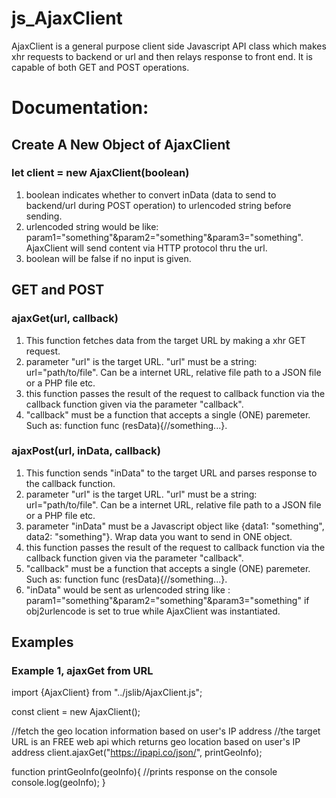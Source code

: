 # js_AjaxClient
AjaxClient is a general purpose client side Javascript API class which makes xhr requests to backend or url and then relays response to front end. It is capable of both GET and POST operations.

# Documentation:

## Create A New Object of AjaxClient

### let client = new AjaxClient(boolean)

1. boolean indicates whether to convert inData (data to send to backend/url during POST operation) to urlencoded string before sending.
2. urlencoded string would be like: param1="something"&param2="something"&param3="something". AjaxClient will send content via HTTP protocol thru the url. 
3. boolean will be false if no input is given.

## GET and POST

### ajaxGet(url, callback)

1. This function fetches data from the target URL by making a xhr GET request.
2. parameter "url" is the target URL. "url" must be a string: url="path/to/file". Can be a internet URL, relative file path to a JSON file or a PHP file etc.
3. this function passes the result of the request to callback function via the callback function given via the parameter "callback".
4. "callback" must be a function that accepts a single (ONE) paremeter. Such as: function func (resData){//something...}.

### ajaxPost(url, inData, callback)

1. This function sends "inData" to the target URL and parses response to the callback function.
2. parameter "url" is the target URL. "url" must be a string: url="path/to/file". Can be a internet URL, relative file path to a JSON file or a PHP file etc.
3. parameter "inData" must be a Javascript object like {data1: "something", data2: "something"}. Wrap data you want to send in ONE object.
4. this function passes the result of the request to callback function via the callback function given via the parameter "callback".
5. "callback" must be a function that accepts a single (ONE) paremeter. Such as: function func (resData){//something...}.
6. "inData" would be sent as urlencoded string like : param1="something"&param2="something"&param3="something" if obj2urlencode is set to true while AjaxClient was instantiated.

## Examples

### Example 1, ajaxGet from URL

import {AjaxClient} from "../jslib/AjaxClient.js";

const client = new AjaxClient();

//fetch the geo location information based on user's IP address
//the target URL is an FREE web api which returns geo location based on user's IP address
client.ajaxGet("https://ipapi.co/json/", printGeoInfo);

function printGeoInfo(geoInfo){
  //prints response on the console
  console.log(geoInfo);
}



